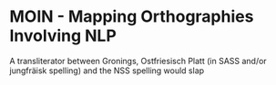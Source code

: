 # MOIN - Mapping Orthographies Involving NLP
A transliterator between Gronings, Ostfriesisch Platt (in SASS and/or jungfräisk spelling) and the NSS spelling would slap

